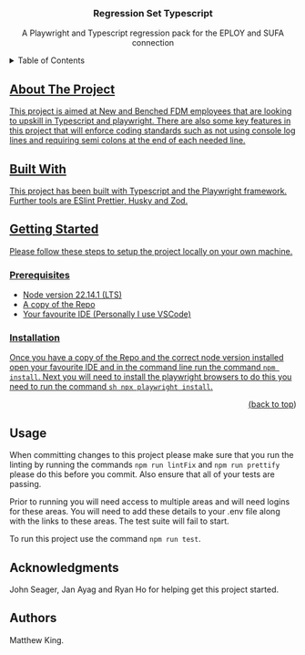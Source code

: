 <!-- PROJECT LOGO -->
<br />
<div align="center">

  <h3 align="center">Regression Set Typescript</h3>

  <p align="center">
    A Playwright and Typescript regression pack for the EPLOY and SUFA connection
  </p>
</div>

<!-- TABLE OF CONTENTS -->
<details>
  <summary>Table of Contents</summary>
  <ol>
    <li>
      <a href="#about-the-project">About The Project</a>
      <ul>
        <li><a href="#built-with">Built With</a></li>
      </ul>
    </li>
    <li>
      <a href="#getting-started">Getting Started</a>
      <ul>
        <li><a href="#prerequisites">Prerequisites</a></li>
        <li><a href="#installation">Installation</a></li>
      </ul>
    </li>
    <li><a href="#usage">Usage</a></li>
    <li><a href="#acknowledgments">Acknowledgments</a></li>
    <li><a href="#authors">Authors</li>
  </ol>
</details>

<!-- ABOUT THE PROJECT -->

## About The Project

This project is aimed at New and Benched FDM employees that are looking to upskill in Typescript and playwright. There are also some key features in this project that will enforce coding standards such as not using console log lines and requiring semi colons at the end of each needed line.

<!-- BUILT WITH -->

## Built With

This project has been built with Typescript and the Playwright framework. Further tools are ESlint Prettier, Husky and Zod.

<!-- GETTING STARTED -->

## Getting Started

Please follow these steps to setup the project locally on your own machine.

### Prerequisites

- Node version 22.14.1 (LTS)
- A copy of the Repo
- Your favourite IDE (Personally I use VSCode)

### Installation

Once you have a copy of the Repo and the correct node version installed open your favourite IDE and in the command line run the command `npm install`. Next you will need to install the playwright browsers to do this you need to run the command `sh npx playwright install`.

<p align="right">(<a href="#readme-top">back to top</a>)</p>

<!-- Usage -->

## Usage

When committing changes to this project please make sure that you run the linting by running the commands `npm run lintFix` and `npm run prettify` please do this before you commit. Also ensure that all of your tests are passing.

Prior to running you will need access to multiple areas and will need logins for these areas. You will need to add these details to your .env file along with the links to these areas. The test suite will fail to start.

To run this project use the command `npm run test`.

<!-- ACKNOWLEDGMENTS -->

## Acknowledgments

John Seager, Jan Ayag and Ryan Ho for helping get this project started.

<!-- Authors -->

## Authors

Matthew King.
